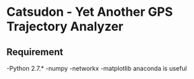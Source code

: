 # Catsudon - Yet Another GPS Trajectory Analyzer

## Requirement
-Python 2.7.*
-numpy
-networkx
-matplotlib
anaconda is useful

